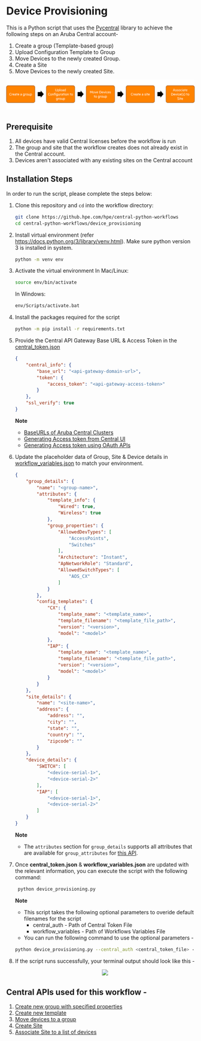 # Device Provisioning
This is a Python script that uses the [Pycentral](https://pypi.org/project/pycentral/) library to achieve the following steps on an Aruba Central account- 
1. Create a group (Template-based group)
2. Upload Configuration Template to Group
3. Move Devices to the newly created Group.
4. Create a Site
5. Move Devices to the newly created Site.

![Demo Workflow](media/workflow_overview.png)
## Prerequisite
1. All devices have valid Central licenses before the workflow is run
2. The group and site that the workflow creates does not already exist in the Central account.
3. Devices aren't associated with any existing sites on the Central account

## Installation Steps
In order to run the script, please complete the steps below:
1. Clone this repository and `cd` into the workflow directory:
    ```bash
    git clone https://github.hpe.com/hpe/central-python-workflows
    cd central-python-workflows/device_provisioning
    ```
   
2. Install virtual environment (refer https://docs.python.org/3/library/venv.html). Make sure python version 3 is installed in system.
    ```bash
    python -m venv env
    ```

3. Activate the virtual environment
    In Mac/Linux:
    ```bash
    source env/bin/activate
    ```
    In Windows:
    ```bash
    env/Scripts/activate.bat
    ```

4. Install the packages required for the script
    ```bash
    python -m pip install -r requirements.txt
    ```

5. Provide the Central API Gateway Base URL & Access Token in the [central_token.json](central_token.json)
    ```json
    {
        "central_info": {
            "base_url": "<api-gateway-domain-url>",
            "token": {
                "access_token": "<api-gateway-access-token>"
            }
        },
        "ssl_verify": true
    }
    ```
    **Note**
   - [BaseURLs of Aruba Central Clusters](https://developer.arubanetworks.com/aruba-central/docs/api-oauth-access-token#table-domain-urls-for-api-gateway-access)
   - [Generating Access token from Central UI](https://developer.arubanetworks.com/aruba-central/docs/api-gateway-creating-application-token)
   - [Generating Access token using OAuth APIs](https://developer.arubanetworks.com/aruba-central/docs/api-oauth-access-token)
  
6. Update the placeholder data of Group, Site & Device details in [workflow_variables.json](workflow_variables.json) to match your environment. 
    ```json
    {
        "group_details": {
            "name": "<group-name>",
            "attributes": {
                "template_info": {
                    "Wired": true,
                    "Wireless": true
                },
                "group_properties": {
                    "AllowedDevTypes": [
                        "AccessPoints",
                        "Switches"
                    ],
                    "Architecture": "Instant",
                    "ApNetworkRole": "Standard",
                    "AllowedSwitchTypes": [
                        "AOS_CX"
                    ]
                }
            },
            "config_templates": {
                "CX": {
                    "template_name": "<template_name>",
                    "template_filename": "<template_file_path>",
                    "version": "<version>",
                    "model": "<model>"
                },
                "IAP": {
                    "template_name": "<template_name>",
                    "template_filename": "<template_file_path>",
                    "version": "<version>",
                    "model": "<model>"
                }
            }
        },
        "site_details": {
            "name": "<site-name>",
            "address": {
                "address": "",
                "city": "",
                "state": "",
                "country": "",
                "zipcode": ""
            }
        },
        "device_details": {
            "SWITCH": [
                "<device-serial-1>",
                "<device-serial-2>"
            ],
            "IAP": [
                "<device-serial-1>",
                "<device-serial-2>"
            ]
        }
    }
    ```
    **Note**
      - The `attributes` section for `group_details` supports all attributes that are available for `group_attributes` for [this API](https://developer.arubanetworks.com/aruba-central/reference/apigroupscreate_group_v3).
  
7. Once **central_token.json** & **workflow_variables.json** are updated with the relevant information, you can execute the script with the following command:
   ```bash
    python device_provisioning.py
    ```
    **Note**  
    - This script takes the following optional parameters to overide default filenames for the script
      - central_auth - Path of Central Token File
      - workflow_variables - Path of Workflows Variables File  
    - You can run the following command to use the optional parameters -
     ```bash
    python device_provisioning.py --central_auth <central_token_file> --workflow_variables <workflow_variables_file>
    ```

8. If the script runs successfully, your terminal output should look like this -
    <p align="center">
        <img src="media/script_terminal_output.gif"/>
    </p>

## Central APIs used for this workflow - 
1. [Create new group with specified properties](https://developer.arubanetworks.com/aruba-central/reference/apigroupscreate_group_v3)
2. [Create new template](https://developer.arubanetworks.com/aruba-central/reference/apitemplatescreate_template)
3. [Move devices to a group](https://developer.arubanetworks.com/aruba-central/reference/apigroupsmove_devices)
4. [Create Site](https://developer.arubanetworks.com/aruba-central/reference/sitesexternal_controllercreate_site)
5. [Associate Site to a list of devices](https://developer.arubanetworks.com/aruba-central/reference/sitesexternal_controllerassign_site_to_devices)